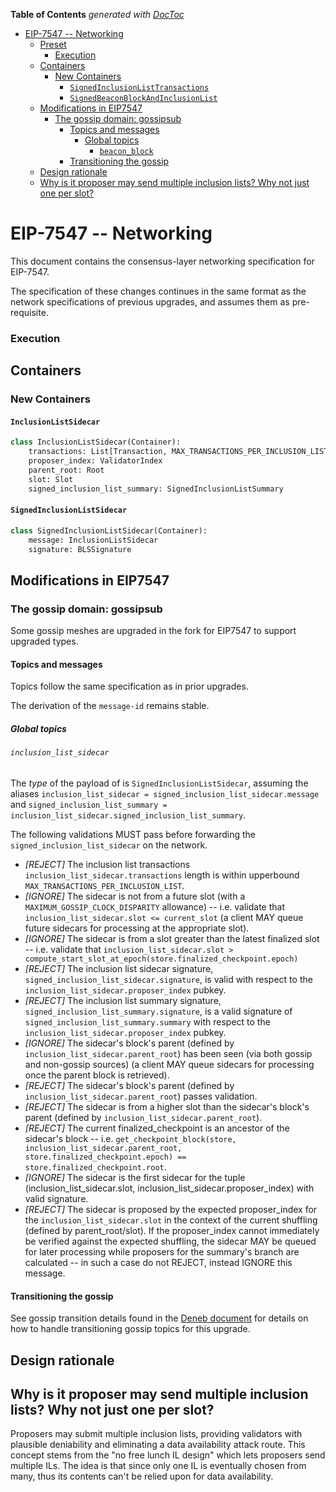 <!-- START doctoc generated TOC please keep comment here to allow auto update -->
<!-- DON'T EDIT THIS SECTION, INSTEAD RE-RUN doctoc TO UPDATE -->
**Table of Contents**  *generated with [DocToc](https://github.com/thlorenz/doctoc)*

- [EIP-7547 -- Networking](#eip-7547----networking)
  - [Preset](#preset)
    - [Execution](#execution)
  - [Containers](#containers)
    - [New Containers](#new-containers)
      - [`SignedInclusionListTransactions`](#signedinclusionlisttransactions)
      - [`SignedBeaconBlockAndInclusionList`](#signedbeaconblockandinclusionlist)
  - [Modifications in EIP7547](#modifications-in-eip7547)
    - [The gossip domain: gossipsub](#the-gossip-domain-gossipsub)
      - [Topics and messages](#topics-and-messages)
        - [Global topics](#global-topics)
          - [`beacon_block`](#beacon_block)
      - [Transitioning the gossip](#transitioning-the-gossip)
  - [Design rationale](#design-rationale)
  - [Why is it proposer may send multiple inclusion lists? Why not just one per slot?](#why-is-it-proposer-may-send-multiple-inclusion-lists-why-not-just-one-per-slot)

<!-- END doctoc generated TOC please keep comment here to allow auto update -->

# EIP-7547 -- Networking

This document contains the consensus-layer networking specification for EIP-7547.

The specification of these changes continues in the same format as the network specifications of previous upgrades, and assumes them as pre-requisite.

### Execution

## Containers

### New Containers

#### `InclusionListSidecar`

```python
class InclusionListSidecar(Container):
    transactions: List[Transaction, MAX_TRANSACTIONS_PER_INCLUSION_LIST]
    proposer_index: ValidatorIndex
    parent_root: Root
    slot: Slot
    signed_inclusion_list_summary: SignedInclusionListSummary
```

#### `SignedInclusionListSidecar`

```python
class SignedInclusionListSidecar(Container):
    message: InclusionListSidecar
    signature: BLSSignature
```

## Modifications in EIP7547

### The gossip domain: gossipsub

Some gossip meshes are upgraded in the fork for EIP7547 to support upgraded types.

#### Topics and messages

Topics follow the same specification as in prior upgrades.

The derivation of the `message-id` remains stable.

##### Global topics

###### `inclusion_list_sidecar`

The *type* of the payload of is `SignedInclusionListSidecar`, assuming the aliases `inclusion_list_sidecar = signed_inclusion_list_sidecar.message` and `signed_inclusion_list_summary = inclusion_list_sidecar.signed_inclusion_list_summary`.

The following validations MUST pass before forwarding the `signed_inclusion_list_sidecar` on the network.

- _[REJECT]_ The inclusion list transactions `inclusion_list_sidecar.transactions` length is within upperbound `MAX_TRANSACTIONS_PER_INCLUSION_LIST`.
- _[IGNORE]_ The sidecar is not from a future slot (with a `MAXIMUM_GOSSIP_CLOCK_DISPARITY` allowance) -- i.e. validate that `inclusion_list_sidecar.slot <= current_slot` (a client MAY queue future sidecars for processing at the appropriate slot).
- _[IGNORE]_ The sidecar is from a slot greater than the latest finalized slot -- i.e. validate that `inclusion_list_sidecar.slot > compute_start_slot_at_epoch(store.finalized_checkpoint.epoch)`
- _[REJECT]_ The inclusion list sidecar signature, `signed_inclusion_list_sidecar.signature`, is valid with respect to the `inclusion_list_sidecar.proposer_index` pubkey.
- _[REJECT]_ The inclusion list summary signature, `signed_inclusion_list_summary.signature`, is a valid signature of `signed_inclusion_list_summary.summary` with respect to the `inclusion_list_sidecar.proposer_index` pubkey.
- _[IGNORE]_ The sidecar's block's parent (defined by `inclusion_list_sidecar.parent_root`) has been seen (via both gossip and non-gossip sources) (a client MAY queue sidecars for processing once the parent block is retrieved).
- _[REJECT]_ The sidecar's block's parent (defined by `inclusion_list_sidecar.parent_root`) passes validation.
- _[REJECT]_ The sidecar is from a higher slot than the sidecar's block's parent (defined by `inclusion_list_sidecar.parent_root`).
- _[REJECT]_ The current finalized_checkpoint is an ancestor of the sidecar's block -- i.e. `get_checkpoint_block(store, inclusion_list_sidecar.parent_root, store.finalized_checkpoint.epoch) == store.finalized_checkpoint.root`.
- _[IGNORE]_ The sidecar is the first sidecar for the tuple (inclusion_list_sidecar.slot, inclusion_list_sidecar.proposer_index) with valid signature.
- _[REJECT]_ The sidecar is proposed by the expected proposer_index for the `inclusion_list_sidecar.slot` in the context of the current shuffling (defined by parent_root/slot). If the proposer_index cannot immediately be verified against the expected shuffling, the sidecar MAY be queued for later processing while proposers for the summary's branch are calculated -- in such a case do not REJECT, instead IGNORE this message.


#### Transitioning the gossip

See gossip transition details found in the [Deneb document](../deneb/p2p-interface.md#transitioning-the-gossip) for
details on how to handle transitioning gossip topics for this upgrade.

## Design rationale

## Why is it proposer may send multiple inclusion lists? Why not just one per slot?

Proposers may submit multiple inclusion lists, providing validators with plausible deniability and eliminating a data availability attack route. This concept stems from the "no free lunch IL design" which lets proposers send multiple ILs. The idea is that since only one IL is eventually chosen from many, thus its contents can't be relied upon for data availability.
